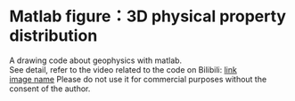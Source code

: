 # Matlab figure：3D physical property distribution
A drawing code about geophysics with matlab.\
See detail, refer to the video related to the code on Bilibili:
[link](https://www.bilibili.com/video/BV13P4y1H7ns?spm_id_from=333.999.0.0)\
[image name](https://github.com/jianxiange/Matlab_figure_3D_physical_property_distribution1/blob/main/figure.png)
Please do not use it for commercial purposes without the consent of the author.
